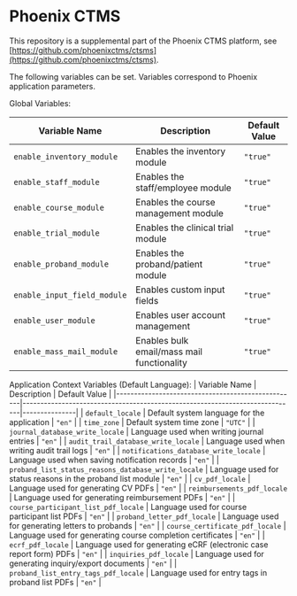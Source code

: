 Phoenix CTMS
=====

This repository is a supplemental part of the Phoenix CTMS platform, see [https://github.com/phoenixctms/ctsms](https://github.com/phoenixctms/ctsms).

The following variables can be set. Variables correspond to Phoenix application parameters.

Global Variables:

| Variable Name               | Description                                 | Default Value |
|----------------------------|---------------------------------------------|---------------|
| `enable_inventory_module`  | Enables the inventory module                | `"true"`      |
| `enable_staff_module`      | Enables the staff/employee module           | `"true"`      |
| `enable_course_module`     | Enables the course management module        | `"true"`      |
| `enable_trial_module`      | Enables the clinical trial module           | `"true"`      |
| `enable_proband_module`    | Enables the proband/patient module          | `"true"`      |
| `enable_input_field_module`| Enables custom input fields                 | `"true"`      |
| `enable_user_module`       | Enables user account management             | `"true"`      |
| `enable_mass_mail_module`  | Enables bulk email/mass mail functionality  | `"true"`      |

Application Context Variables (Default Language):
| Variable Name                                      | Description                                                                 | Default Value |
|---------------------------------------------------|-----------------------------------------------------------------------------|---------------|
| `default_locale`                                  | Default system language for the application                                | `"en"`        |
| `time_zone`                                       | Default system time zone                                                   | `"UTC"`       |
| `journal_database_write_locale`                   | Language used when writing journal entries                                 | `"en"`        |
| `audit_trail_database_write_locale`               | Language used when writing audit trail logs                                | `"en"`        |
| `notifications_database_write_locale`             | Language used when saving notification records                             | `"en"`        |
| `proband_list_status_reasons_database_write_locale` | Language used for status reasons in the proband list module             | `"en"`        |
| `cv_pdf_locale`                                   | Language used for generating CV PDFs                                       | `"en"`        |
| `reimbursements_pdf_locale`                       | Language used for generating reimbursement PDFs                            | `"en"`        |
| `course_participant_list_pdf_locale`              | Language used for course participant list PDFs                             | `"en"`        |
| `proband_letter_pdf_locale`                       | Language used for generating letters to probands                           | `"en"`        |
| `course_certificate_pdf_locale`                   | Language used for generating course completion certificates                | `"en"`        |
| `ecrf_pdf_locale`                                 | Language used for generating eCRF (electronic case report form) PDFs       | `"en"`        |
| `inquiries_pdf_locale`                            | Language used for generating inquiry/export documents                      | `"en"`        |
| `proband_list_entry_tags_pdf_locale`              | Language used for entry tags in proband list PDFs                          | `"en"`        |
